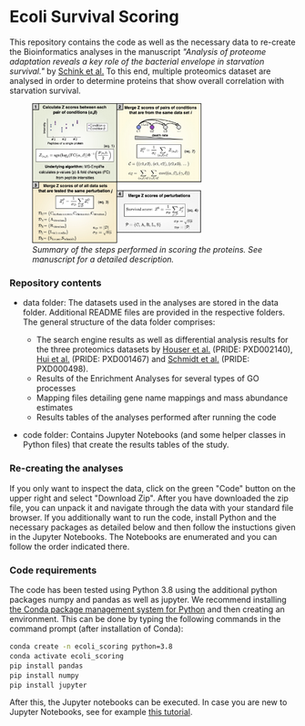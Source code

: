 # Ecoli Survival Scoring

This repository contains the code as well as the necessary data to re-create the Bioinformatics analyses in the manuscript  <em>"Analysis of proteome adaptation reveals a key role of the bacterial envelope in starvation survival."</em> by [Schink et al.](https://www.biorxiv.org/content/10.1101/2022.05.18.492425v1.abstract) To this end, multiple proteomics dataset are analysed in order to determine proteins that show overall correlation with starvation survival.



<figure><img src="data/figures/method_box.jpg" width="70%"><figcaption><em>Summary of the steps performed in scoring the proteins. See manuscript for a detailed description.</em></figcaption></figure>

### Repository contents

* data folder: The datasets used in the analyses are stored in the data folder. Additional README files are provided in the respective folders. The general structure of the data folder comprises: 
    * The search engine results as well as differential analysis results for the three proteomics datasets by [Houser et al.](https://pubmed.ncbi.nlm.nih.gov/26275208/ ) (PRIDE: PXD002140), [Hui et al.](https://pubmed.ncbi.nlm.nih.gov/25678603/) (PRIDE: PXD001467) and [Schmidt et al.](https://pubmed.ncbi.nlm.nih.gov/26641532/) (PRIDE: PXD000498). 
    * Results of the Enrichment Analyses for several types of GO processes
    * Mapping files detailing gene name mappings and mass abundance estimates
    * Results tables of the analyses performed after running the code

* code folder: Contains Jupyter Notebooks (and some helper classes in Python files) that create the results tables of the study.

### Re-creating the analyses
If you only want to inspect the data, click on the green "Code" button on the upper right and select "Download Zip". After you have downloaded the zip file, you can unpack it and navigate through the data with your standard file browser.
If you additionally want to run the code, install Python and the necessary packages as detailed below and then follow the instuctions given in the Jupyter Notebooks. The Notebooks are enumerated and you can follow the order indicated there.

### Code requirements
The code has been tested using Python 3.8 using the additional python packages numpy and pandas as well as jupyter. We recommend installing [the Conda package management system for Python](https://www.anaconda.com/products/distribution) and then creating an environment. This can be done by typing the following commands in the command prompt (after installation of Conda):

```bash
conda create -n ecoli_scoring python=3.8
conda activate ecoli_scoring
pip install pandas
pip install numpy
pip install jupyter
```

After this, the Jupyter notebooks can be executed. In case you are new to Jupyter Notebooks, see for example [this tutorial](https://realpython.com/jupyter-notebook-introduction/).


